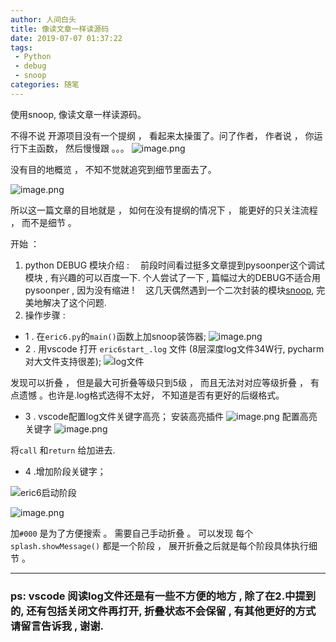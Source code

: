 ```yaml
---
author: 人间白头　
title: 像读文章一样读源码
date: 2019-07-07 01:37:22
tags:
 - Python
 - debug
 - snoop
categories: 随笔
---
```


使用snoop, 像读文章一样读源码。

<!-- more -->

不得不说 开源项目没有一个提纲 ， 看起来太操蛋了。问了作者， 作者说 ， 你运行下主函数， 然后慢慢跟 。。。
![image.png](https://upload-images.jianshu.io/upload_images/10769157-b274b7acaecf49bc.png?imageMogr2/auto-orient/strip%7CimageView2/2/w/1240)

没有目的地概览 ， 不知不觉就追究到细节里面去了。

![image.png](https://upload-images.jianshu.io/upload_images/10769157-1304cc87fcd42cae.png?imageMogr2/auto-orient/strip%7CimageView2/2/w/1240)

所以这一篇文章的目地就是 ， 如何在没有提纲的情况下 ， 能更好的只关注流程 ， 而不是细节 。 

开始 ： 
1. python DEBUG 模块介绍 : 
　前段时间看过挺多文章提到pysoonper这个调试模块 , 有兴趣的可以百度一下.
个人尝试了一下 , 篇幅过大的DEBUG不适合用 pysoonper , 因为没有缩进 !
　这几天偶然遇到一个二次封装的模块[snoop]([https://github.com/alexmojaki/snoop](https://github.com/alexmojaki/snoop)
), 完美地解决了这个问题.
2. 操作步骤 : 

- 1 .  在`eric6.py`的`main()`函数上加snoop装饰器;
![image.png](https://upload-images.jianshu.io/upload_images/10769157-74129f6a6c303b25.png?imageMogr2/auto-orient/strip%7CimageView2/2/w/1240)
- 2 . 用vscode 打开 `eric6start_.log`  文件 (8层深度log文件34W行, pycharm对大文件支持很差);
![log文件](https://upload-images.jianshu.io/upload_images/10769157-ae946c117a082c24.png?imageMogr2/auto-orient/strip%7CimageView2/2/w/1240)

发现可以折叠 ， 但是最大可折叠等级只到5级 ， 而且无法对对应等级折叠 ， 有点遗憾 。也许是.log格式选得不太好， 不知道是否有更好的后缀格式。
- 3 . vscode配置log文件关键字高亮；
安装高亮插件
![image.png](https://upload-images.jianshu.io/upload_images/10769157-8f6fee2356d7071d.png?imageMogr2/auto-orient/strip%7CimageView2/2/w/1240)
配置高亮关键字 
![image.png](https://upload-images.jianshu.io/upload_images/10769157-a135fd015409b3da.png?imageMogr2/auto-orient/strip%7CimageView2/2/w/1240)

将`call` 和`return` 给加进去.

- 4 .增加阶段关键字；

![eric6启动阶段](https://upload-images.jianshu.io/upload_images/10769157-c39d01a02149e808.png?imageMogr2/auto-orient/strip%7CimageView2/2/w/1240)

![image.png](https://upload-images.jianshu.io/upload_images/10769157-aef5704c36824dcc.png?imageMogr2/auto-orient/strip%7CimageView2/2/w/1240)

加`#000` 是为了方便搜索 。
需要自己手动折叠 。
可以发现 每个`splash.showMessage()` 都是一个阶段 ， 展开折叠之后就是每个阶段具体执行细节 。 

---

### ps: vscode 阅读log文件还是有一些不方便的地方 , 除了在2.中提到的, 还有包括关闭文件再打开, 折叠状态不会保留 , 有其他更好的方式 请留言告诉我 , 谢谢.

